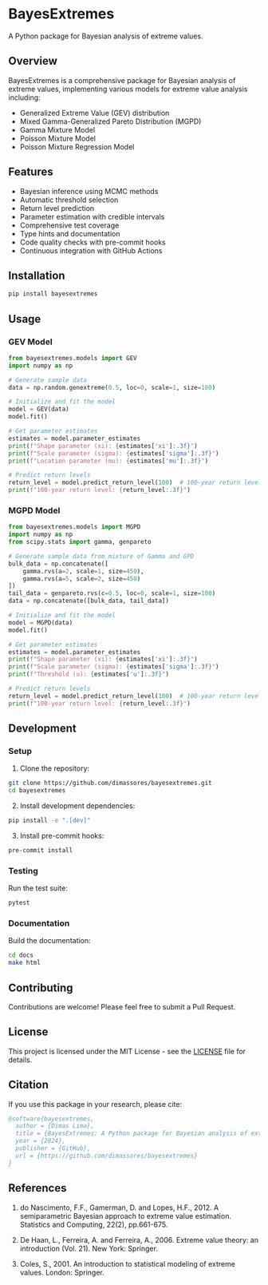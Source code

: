 # BayesExtremes

A Python package for Bayesian analysis of extreme values.

## Overview

BayesExtremes is a comprehensive package for Bayesian analysis of extreme values, implementing various models for extreme value analysis including:

- Generalized Extreme Value (GEV) distribution
- Mixed Gamma-Generalized Pareto Distribution (MGPD)
- Gamma Mixture Model
- Poisson Mixture Model
- Poisson Mixture Regression Model

## Features

- Bayesian inference using MCMC methods
- Automatic threshold selection
- Return level prediction
- Parameter estimation with credible intervals
- Comprehensive test coverage
- Type hints and documentation
- Code quality checks with pre-commit hooks
- Continuous integration with GitHub Actions

## Installation

```bash
pip install bayesextremes
```

## Usage

### GEV Model

```python
from bayesextremes.models import GEV
import numpy as np

# Generate sample data
data = np.random.genextreme(0.5, loc=0, scale=1, size=100)

# Initialize and fit the model
model = GEV(data)
model.fit()

# Get parameter estimates
estimates = model.parameter_estimates
print(f"Shape parameter (xi): {estimates['xi']:.3f}")
print(f"Scale parameter (sigma): {estimates['sigma']:.3f}")
print(f"Location parameter (mu): {estimates['mu']:.3f}")

# Predict return levels
return_level = model.predict_return_level(100)  # 100-year return level
print(f"100-year return level: {return_level:.3f}")
```

### MGPD Model

```python
from bayesextremes.models import MGPD
import numpy as np
from scipy.stats import gamma, genpareto

# Generate sample data from mixture of Gamma and GPD
bulk_data = np.concatenate([
    gamma.rvs(a=2, scale=1, size=450),
    gamma.rvs(a=5, scale=2, size=450)
])
tail_data = genpareto.rvs(c=0.5, loc=0, scale=1, size=100)
data = np.concatenate([bulk_data, tail_data])

# Initialize and fit the model
model = MGPD(data)
model.fit()

# Get parameter estimates
estimates = model.parameter_estimates
print(f"Shape parameter (xi): {estimates['xi']:.3f}")
print(f"Scale parameter (sigma): {estimates['sigma']:.3f}")
print(f"Threshold (u): {estimates['u']:.3f}")

# Predict return levels
return_level = model.predict_return_level(100)  # 100-year return level
print(f"100-year return level: {return_level:.3f}")
```

## Development

### Setup

1. Clone the repository:
```bash
git clone https://github.com/dimassores/bayesextremes.git
cd bayesextremes
```

2. Install development dependencies:
```bash
pip install -e ".[dev]"
```

3. Install pre-commit hooks:
```bash
pre-commit install
```

### Testing

Run the test suite:
```bash
pytest
```

### Documentation

Build the documentation:
```bash
cd docs
make html
```

## Contributing

Contributions are welcome! Please feel free to submit a Pull Request.

## License

This project is licensed under the MIT License - see the [LICENSE](LICENSE) file for details.

## Citation

If you use this package in your research, please cite:

```bibtex
@software{bayesextremes,
  author = {Dimas Lima},
  title = {BayesExtremes: A Python package for Bayesian analysis of extreme values},
  year = {2024},
  publisher = {GitHub},
  url = {https://github.com/dimassores/bayesextremes}
}
```

## References

1. do Nascimento, F.F., Gamerman, D. and Lopes, H.F., 2012. A semiparametric Bayesian approach to extreme value estimation. Statistics and Computing, 22(2), pp.661-675.

2. De Haan, L., Ferreira, A. and Ferreira, A., 2006. Extreme value theory: an introduction (Vol. 21). New York: Springer.

3. Coles, S., 2001. An introduction to statistical modeling of extreme values. London: Springer.
